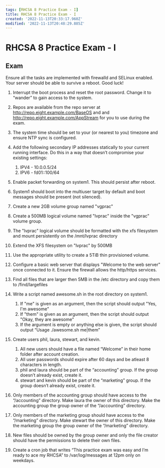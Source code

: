 ```yaml
---
tags: [RHCSA 8 Practice Exam - I]
title: RHCSA 8 Practice Exam - I
created: '2022-11-13T20:33:17.960Z'
modified: '2022-11-13T20:48:29.885Z'
---
```


# RHCSA 8 Practice Exam - I

## Exam
Ensure all the tasks are implemented with firewalld and SELinux enabled. Your server should be able to survive a reboot. Good luck!

1. Interrupt the boot process and reset the root password. Change it to “wander” to gain access to the system.

2. Repos are available from the repo server at http://repo.eight.example.com/BaseOS and and http://repo.eight.example.com/AppStream for you to use during the exam.

3. The system time should be set to your (or nearest to you) timezone and ensure NTP sync is configured.

4. Add the following secondary IP addresses statically to your current running interface. Do this in a way that doesn’t compromise your existing settings:
    1. IPV4 - 10.0.0.5/24
    2. IPV6 - fd01::100/64

5. Enable packet forwarding on system1. This should persist after reboot.

6. System1 should boot into the multiuser target by default and boot messages should be present (not silenced).

7. Create a new 2GB volume group named "vgprac"

8. Create a 500MB logical volume named "lvprac" inside the "vgprac" volume group.

9. The "lvprac" logical volume should be formatted with the xfs filesystem and mount persistently on the /mnt/lvprac directory

10. Extend the XFS filesystem on "lvprac" by 500MB

11. Use the appropriate utility to create a 5TiB thin provisioned volume.

12. Configure a basic web server that displays "Welcome to the web server" once connected to it. Ensure the firewall allows the http/https services.

13. Find all files that are larger then 5MB in the /etc directory and copy them to /find/largefiles

14. Write a script named awesome.sh in the root directory on system1.
    1. If "me" is given as an argument, then the script should output "Yes, I'm awesome"
    2. If "them" is given as an argument, then the script should output "Okay, they are awesome"
    3. If the argument is empty or anything else is given, the script should output “Usage ./awesome.sh me|them”

15. Create users phil, laura, stewart, and kevin.
    1. All new users should have a file named “Welcome” in their home folder after account creation.
    2. All user passwords should expire after 60 days and be atleast 8 characters in length.
    3. phil and laura should be part of the “accounting” group. If the group doesn’t already exist, create it.
    4. stewart and kevin should be part of the “marketing” group. If the group doesn’t already exist, create it.

16. Only members of the accounting group should have access to the “/accounting” directory. Make laura the owner of this directory. Make the accounting group the group owner of the “/accounting” directory.

17. Only members of the marketing group should have access to the “/marketing” directory. Make stewart the owner of this directory. Make the marketing group the group owner of the “/marketing” directory.

18. New files should be owned by the group owner and only the file creator should have the permissions to delete their own files.

19. Create a cron job that writes “This practice exam was easy and I’m ready to ace my RHCSA” to /var/log/messages at 12pm only on weekdays.

